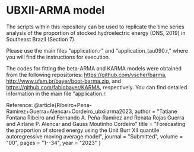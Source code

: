 # UBXII-ARMA model

The scripts within this repository can be used to replicate the time series analysis of the proportion of stocked hydroelectric energy (ONS, 2019) in Southeast Brazil (Section 7).

Please use the main files "application.r" and "application_tau090.r," where you will find the instructions for execution.

The codes for fitting the beta-ARMA and KARMA models were obtained from the following repositories: https://github.com/vscher/barma, http://www.ufsm.br/bayer/boot-barma.zip, and https://github.com/fabiobayer/KARMA, respectively. You can find detailed information in the main file "application.r.

Reference:
@article{Ribeiro+Pena-Ramirez+Guerra+Alencar+Cordeiro_ubxiiarma2023, 
author = "Tatiane Fontana Ribeiro and Fernando A. Peña-Ramírez and Renata Rojas Guerra and Airlane P. Alencar and Gauss Moutinho Cordeiro" 
title = "Forecasting the proportion of stored energy using the Unit Burr XII quantile autoregressive moving average model", 
journal = "Submitted", 
volume = "00",
pages = "1--34", 
year = "2023"
}
